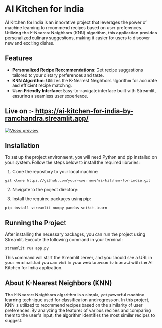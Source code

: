 # AI Kitchen for India

AI Kitchen for India is an innovative project that leverages the power of machine learning to recommend recipes based on user preferences. Utilizing the K-Nearest Neighbors (KNN) algorithm, this application provides personalized culinary suggestions, making it easier for users to discover new and exciting dishes.

## Features

- **Personalized Recipe Recommendations**: Get recipe suggestions tailored to your dietary preferences and taste.
- **KNN Algorithm**: Utilizes the K-Nearest Neighbors algorithm for accurate and efficient recipe matching.
- **User-Friendly Interface**: Easy-to-navigate interface built with Streamlit, ensuring a seamless user experience.

## Live on :- https://ai-kitchen-for-india-by-ramchandra.streamlit.app/

[![Video preview ](https://img.youtube.com/vi/tdR9DvqV99s/0.jpg)](https://www.youtube.com/watch?v=tdR9DvqV99s)

## Installation

To set up the project environment, you will need Python and pip installed on your system. Follow the steps below to install the required libraries:

1. Clone the repository to your local machine:

```console
git clone https://github.com/your-username/ai-kitchen-for-india.git
```

2. Navigate to the project directory:

3. Install the required packages using pip:

```console
pip install streamlit numpy pandas scikit-learn
```

## Running the Project

After installing the necessary packages, you can run the project using Streamlit. Execute the following command in your terminal:

```console
streamlit run app.py
```

This command will start the Streamlit server, and you should see a URL in your terminal that you can visit in your web browser to interact with the AI Kitchen for India application.

## About K-Nearest Neighbors (KNN)

The K-Nearest Neighbors algorithm is a simple, yet powerful machine learning technique used for classification and regression. In this project, KNN is utilized to recommend recipes based on the similarity of user preferences. By analyzing the features of various recipes and comparing them to the user's input, the algorithm identifies the most similar recipes to suggest.
